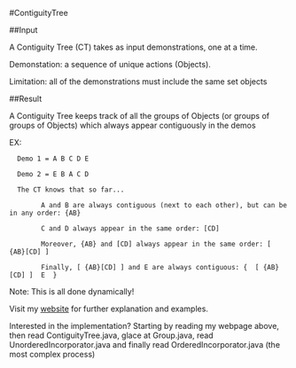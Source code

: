 #ContiguityTree


##Input

A Contiguity Tree (CT) takes as input demonstrations, one at a time.

Demonstation: a sequence of unique actions (Objects).

Limitation: all of the demonstrations must include the same set objects



##Result

A Contiguity Tree keeps track of all the groups of Objects (or groups of groups of Objects) which always appear contiguously in the demos

EX:
      
      Demo 1 = A B C D E
      
      Demo 2 = E B A C D
      
      The CT knows that so far...
      
            A and B are always contiguous (next to each other), but can be in any order: {AB}
      
            C and D always appear in the same order: [CD]
      
            Moreover, {AB} and [CD] always appear in the same order: [ {AB}[CD] ]
      
            Finally, [ {AB}[CD] ] and E are always contiguous: {  [ {AB}[CD] ]  E  }

Note: This is all done dynamically!

Visit my [website](http://www.lrossignacmilon.com/projects/ContiguityTree/main.php) for further explanation and examples.


Interested in the implementation?
Starting by reading my webpage above, then read ContiguityTree.java, glace at Group.java, read UnorderedIncorporator.java and finally read OrderedIncorporator.java (the most complex process)
